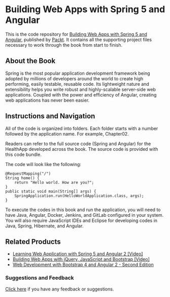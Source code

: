 # Building Web Apps with Spring 5 and Angular
This is the code repository for [Building Web Apps with Spring 5 and Angular](https://www.packtpub.com/application-development/building-web-apps-spring-5-and-angular?utm_source=github&utm_medium=repository&utm_campaign=9781787284661), published by [Packt](https://www.packtpub.com/?utm_source=github). It contains all the supporting project files necessary to work through the book from start to finish.
## About the Book
Spring is the most popular application development framework being adopted by millions of developers around the world to create high performing, easily testable, reusable code. Its lightweight nature and extensibility helps you write robust and highly-scalable server-side web applications. Coupled with the power and efficiency of Angular, creating web applications has never been easier.

## Instructions and Navigation
All of the code is organized into folders. Each folder starts with a number followed by the application name. For example, Chapter02.

Readers can refer to the full source code (Spring and Angular) for the HealthApp developed across the book. The source code is provided with this code bundle.

The code will look like the following:
```
@RequestMapping("/")
String home() {
    return "Hello world. How are you?";
}
public static void main(String[] args) {
    SpringApplication.run(HelloWorldApplication.class, args);
}
```

To execute the codes in this book and run the application, you will need to have Java, Angular, Docker, Jenkins, and GitLab configured in your system. You will also require JavaScript IDEs and Eclipse for developing codes in Java, Spring, Hibernate, and Angular.

## Related Products
* [Learning Web Application with Spring 5 and Angular 2 [Video]](https://www.packtpub.com/application-development/learning-web-application-spring-5-and-angular-2-video?utm_source=github&utm_medium=repository&utm_campaign=9781788392884)
* [Building Web Apps with jQuery, JavaScript and Bootstrap [Video]](https://www.packtpub.com/web-development/building-web-apps-jquery-javascript-and-bootstrap-video?utm_source=github&utm_medium=repository&utm_campaign=9781786465979)
* [Web Development with Bootstrap 4 and Angular 2 - Second Edition](https://www.packtpub.com/web-development/web-development-bootstrap-4-and-angular-2-second-edition?utm_source=github&utm_medium=repository&utm_campaign=9781785880810)
### Suggestions and Feedback
[Click here](https://docs.google.com/forms/d/e/1FAIpQLSe5qwunkGf6PUvzPirPDtuy1Du5Rlzew23UBp2S-P3wB-GcwQ/viewform) if you have any feedback or suggestions.
